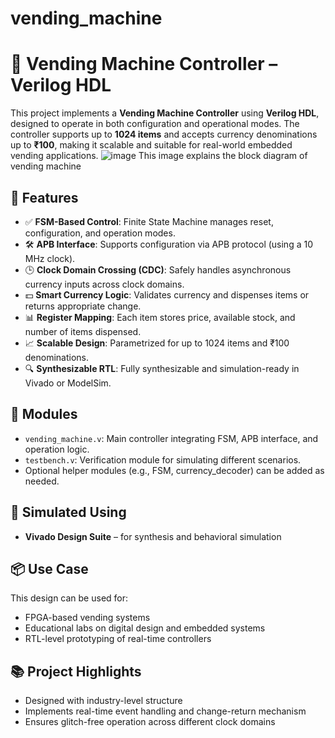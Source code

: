 # vending_machine

# 🧾 Vending Machine Controller – Verilog HDL

This project implements a **Vending Machine Controller** using **Verilog HDL**, designed to operate in both configuration and operational modes. The controller supports up to **1024 items** and accepts currency denominations up to **₹100**, making it scalable and suitable for real-world embedded vending applications.
![image](https://github.com/user-attachments/assets/53393cd8-e357-4a9f-8ec1-de2218cdef0d)
This image explains the block diagram of vending machine 


## 🔧 Features

- ✅ **FSM-Based Control**: Finite State Machine manages reset, configuration, and operation modes.
- 🛠️ **APB Interface**: Supports configuration via APB protocol (using a 10 MHz clock).
- 🕒 **Clock Domain Crossing (CDC)**: Safely handles asynchronous currency inputs across clock domains.
- 💵 **Smart Currency Logic**: Validates currency and dispenses items or returns appropriate change.
- 📊 **Register Mapping**: Each item stores price, available stock, and number of items dispensed.
- 📈 **Scalable Design**: Parametrized for up to 1024 items and ₹100 denominations.
- 🔍 **Synthesizable RTL**: Fully synthesizable and simulation-ready in Vivado or ModelSim.

## 🧱 Modules

- `vending_machine.v`: Main controller integrating FSM, APB interface, and operation logic.
- `testbench.v`: Verification module for simulating different scenarios.
- Optional helper modules (e.g., FSM, currency_decoder) can be added as needed.

## 🧪 Simulated Using

- **Vivado Design Suite** – for synthesis and behavioral simulation
## 📦 Use Case

This design can be used for:
- FPGA-based vending systems
- Educational labs on digital design and embedded systems
- RTL-level prototyping of real-time controllers

## 📚 Project Highlights

- Designed with industry-level structure
- Implements real-time event handling and change-return mechanism
- Ensures glitch-free operation across different clock domains
